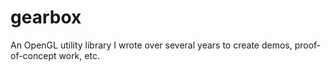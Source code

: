 # gearbox

An OpenGL utility library I wrote over several years to create demos, proof-of-concept work, etc.
